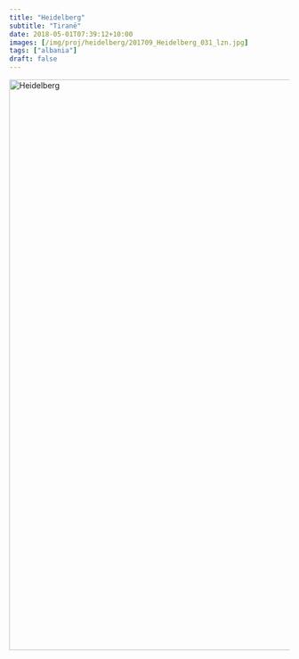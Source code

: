 ```yaml
---
title: "Heidelberg"
subtitle: "Tiranë"
date: 2018-05-01T07:39:12+10:00
images: [/img/proj/heidelberg/201709_Heidelberg_031_lzn.jpg]
tags: ["albania"]
draft: false
---
```


<a data-flickr-embed="true" data-header="true" data-footer="true"  href="https://www.flickr.com/photos/144447981@N03/albums/72157705319125414" title="Heidelberg"><img src="https://farm5.staticflickr.com/4833/45663855905_0f12b7e37e_o.jpg" width="683" height="1024" alt="Heidelberg"></a><script async src="//embedr.flickr.com/assets/client-code.js" charset="utf-8"></script>
